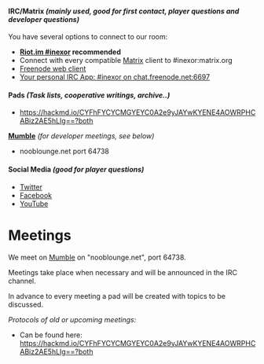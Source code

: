 #### **IRC/Matrix** _(mainly used, **good for first contact, player questions and developer questions**)_

You have several options to connect to our room:
 * **[Riot.im #inexor](https://riot.im/app/#/room/#inexor:matrix.org) recommended**
 * Connect with every compatible [Matrix](https://matrix.org) client to #inexor:matrix.org
 * [Freenode web client](https://webchat.freenode.net/?channels=#inexor)
 * [Your personal IRC App: #inexor on chat.freenode.net:6697](irc://chat.freenode.net:6697/#inexor)

#### **Pads** _(Task lists, cooperative writings, archive..)_
 * https://hackmd.io/CYFhFYCYCMGYEYC0A2e9yJAYwKYENE4AOWRPHCABiz2AE5hLIg==?both

[**Mumble**](https://www.mumble.info/) _(for developer meetings, see below)_
 * nooblounge.net port 64738

#### **Social Media** _(**good for player questions**)_
  * [Twitter](https://twitter.com/inexorgame)
  * [Facebook](https://www.facebook.com/inexorgame)
  * [YouTube](https://www.youtube.com/channel/UCKOcY8wxvWq8pGLcESSpfhw)

# Meetings

We meet on [Mumble](https://github.com/mumble-voip/mumble) on "nooblounge.net", port 64738.

Meetings take place when necessary and will be announced in the IRC channel.

In advance to every meeting a pad will be created with topics to be discussed.

_Protocols of old or upcoming meetings:_ 
* Can be found here: https://hackmd.io/CYFhFYCYCMGYEYC0A2e9yJAYwKYENE4AOWRPHCABiz2AE5hLIg==?both
